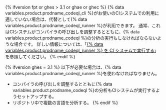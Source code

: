 {% ifversion fpt or ghes > 3.1 or ghae or ghec %}
{% data variables.product.prodname_codeql_cli %}がお使いのCIシステムでの利用に適していない場合は、代替として{% data variables.product.prodname_codeql_runner %}が利用できます。 通常、これはCIシステムがコンパイラの呼び出しを調整するとともに、{% data variables.product.prodname_codeql %}の分析の実行もしなければならないような場合です。 詳しい情報については、「[{% data variables.product.prodname_codeql_runner %} を CI システムで実行する](/code-security/secure-coding/using-codeql-code-scanning-with-your-existing-ci-system/running-codeql-runner-in-your-ci-system)」を参照してください。
{% endif %}

{% ifversion ghes = 3.1 %}
以下が必要な場合は、{% data variables.product.prodname_codeql_runner %}を使わなければなりません。
- コンパイラの呼び出しを調整するとともに{% data variables.product.prodname_codeql %}の分析もCIシステムが実行するようセットアップする。
- リポジトリ中で複数の言語を分析する。
{% endif %}
